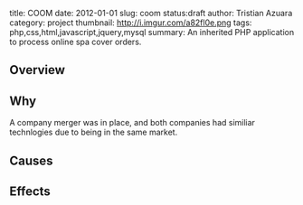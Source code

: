 title: COOM
date: 2012-01-01
slug: coom
status:draft
author: Tristian Azuara
category: project
thumbnail: http://i.imgur.com/a82fl0e.png
tags: php,css,html,javascript,jquery,mysql
summary: An inherited PHP application to process online spa cover orders.

## Overview
## Why
A company merger was in place, and both companies had similiar technlogies due to being in the same market.
## Causes
## Effects
